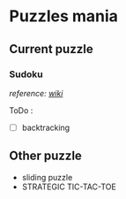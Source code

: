 # Puzzles mania
## Current puzzle
### Sudoku
*reference: [wiki](https://en.wikipedia.org/wiki/Sudoku_solving_algorithms)*

ToDo :
- [ ] backtracking


## Other puzzle
- sliding puzzle
- STRATEGIC TIC-TAC-TOE

